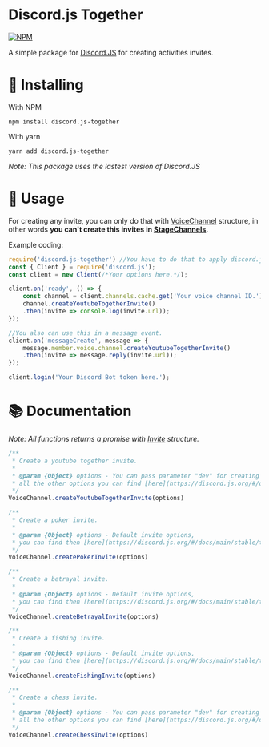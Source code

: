 <p align="center">
<h1><strong>Discord.js Together</strong></h1>

[![NPM](https://nodei.co/npm/discord.js-together.png)](https://nodei.co/npm/discord.js-together)

A simple package for [Discord.JS](https://www.npmjs.com/package/discord.js) for creating activities invites.

# 📌 Installing

With NPM
```
npm install discord.js-together
```

With yarn
```
yarn add discord.js-together
```

*Note: This package uses the lastest version of Discord.JS*

# 🔌 Usage

For creating any invite, you can only do that with [VoiceChannel](https://discord.js.org/#/docs/main/stable/class/VoiceChannel) structure, in other words **you can't create this invites in [StageChannels](https://discord.js.org/#/docs/main/stable/class/StageChannel).**

Example coding:
```js
require('discord.js-together') //You have to do that to apply discord.js-together functions.
const { Client } = require('discord.js');
const client = new Client(/*Your options here.*/);

client.on('ready', () => {
    const channel = client.channels.cache.get('Your voice channel ID.');
    channel.createYoutubeTogetherInvite()
    .then(invite => console.log(invite.url));
});

//You also can use this in a message event.
client.on('messageCreate', message => {
    message.member.voice.channel.createYoutubeTogetherInvite()
    .then(invite => message.reply(invite.url));
});

client.login('Your Discord Bot token here.');
```

# 📚 Documentation

*Note: All functions returns a promise with [Invite](https://discord.js.org/#/docs/main/stable/class/Invite) structure.*

```js
/**
 * Create a youtube together invite.
 * 
 * @param {Object} options - You can pass parameter "dev" for creating a development youtube together,
 * all the other options you can find [here](https://discord.js.org/#/docs/main/stable/typedef/CreateInviteOptions)
 */
VoiceChannel.createYoutubeTogetherInvite(options)

/**
 * Create a poker invite.
 * 
 * @param {Object} options - Default invite options,
 * you can find then [here](https://discord.js.org/#/docs/main/stable/typedef/CreateInviteOptions)
 */
VoiceChannel.createPokerInvite(options)

/**
 * Create a betrayal invite.
 * 
 * @param {Object} options - Default invite options,
 * you can find then [here](https://discord.js.org/#/docs/main/stable/typedef/CreateInviteOptions)
 */
VoiceChannel.createBetrayalInvite(options)

/**
 * Create a fishing invite.
 * 
 * @param {Object} options - Default invite options,
 * you can find then [here](https://discord.js.org/#/docs/main/stable/typedef/CreateInviteOptions)
 */
VoiceChannel.createFishingInvite(options)

/**
 * Create a chess invite.
 * 
 * @param {Object} options - You can pass parameter "dev" for creating a development chess,
 * all the other options you can find [here](https://discord.js.org/#/docs/main/stable/typedef/CreateInviteOptions)
 */
VoiceChannel.createChessInvite(options)
```